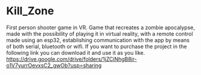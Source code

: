 # Kill_Zone
First person shooter game in VR.
Game that recreates a zombie apocalypse, made with the possibility of playing it in virtual reality, with a remote control made using an esp32, establishing communication with the app by means of both serial, bluetooth or wifi. If you want to purchase the project in the following link you can download it and use it as you like.
https://drive.google.com/drive/folders/1jZCiNhgB8ir-o1V7yurrOevxsC2_gwOb?usp=sharing
